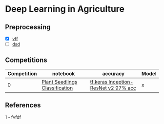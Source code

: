 # Deep Learning in Agriculture

## Preprocessing 
- [x] [vff](dfdf)
- [ ] [dsd](dedede)

## Competitions

  Competition |notebook  | accuracy | Model 
--- | --- | --- | ---
0 | [Plant Seedlings Classification](https://www.kaggle.com/c/plant-seedlings-classification) | [tf.keras Inception-ResNet v2 97% acc](https://www.kaggle.com/larsmadsen/tf-keras-inception-resnet-v2-97-acc) | x | x

## References

1 - fvfdf
